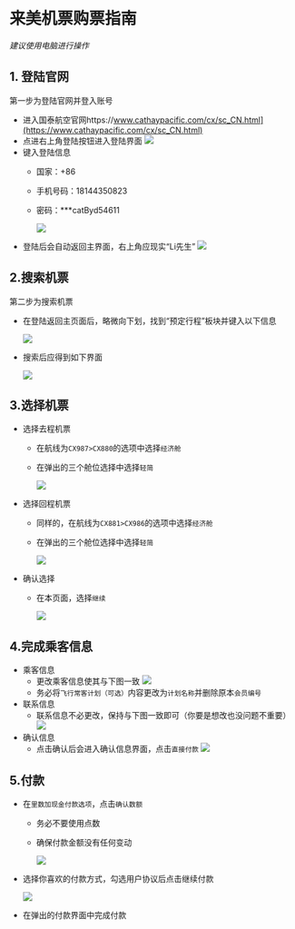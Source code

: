 # 来美机票购票指南

*建议使用电脑进行操作*

## 1. 登陆官网
第一步为登陆官网并登入账号
- 进入国泰航空官网https://www.cathaypacific.com/cx/sc_CN.html](https://www.cathaypacific.com/cx/sc_CN.html)
- 点进右上角登陆按钮进入登陆界面
  ![](assets/56.png)
- 键入登陆信息
  - 国家：+86
  - 手机号码：18144350823
  - 密码：***catByd54611

    ![](assets/57.png)
- 登陆后会自动返回主界面，右上角应现实“Li先生”
![](assets/58.png)

## 2.搜索机票
第二步为搜索机票
- 在登陆返回主页面后，略微向下划，找到“预定行程”板块并键入以下信息 

    ![](assets/59.png)
- 搜索后应得到如下界面
  
    ![](assets/60.png)

## 3.选择机票
- 选择去程机票
  - 在航线为`CX987>CX880`的选项中选择`经济舱`
  - 在弹出的三个舱位选择中选择`轻简`

    ![](assets/61.png)
- 选择回程机票
  - 同样的，在航线为`CX881>CX986`的选项中选择`经济舱`
  - 在弹出的三个舱位选择中选择`轻简`

     ![](assets/62.png)
- 确认选择
  - 在本页面，选择`继续`
  
    ![](assets/63.png)

## 4.完成乘客信息
- 乘客信息
  - 更改乘客信息使其与下图一致
    ![](assets/64.png)
  - 务必将`飞行常客计划（可选）`内容更改为`计划名称`并删除原本`会员编号`
- 联系信息
  - 联系信息不必更改，保持与下图一致即可（你要是想改也没问题不重要）
    ![](assets/65.png)
- 确认信息
  - 点击确认后会进入确认信息界面，点击`直接付款`
    ![](assets/66.png)
## 5.付款
- 在`里数加现金付款选项`，点击`确认数额`
  - 务必不要使用点数
  - 确保付款金额没有任何变动

    ![](assets/67.png)
- 选择你喜欢的付款方式，勾选用户协议后点击继续付款

    ![](assets/68.png)
- 在弹出的付款界面中完成付款